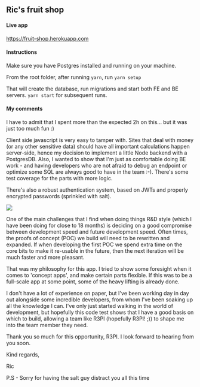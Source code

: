 ## Ric's fruit shop

#### Live app
https://fruit-shop.herokuapp.com

#### Instructions
Make sure you have Postgres installed and running on your machine.

From the root folder, after running `yarn`, run `yarn setup`

That will create the database, run migrations and start both FE and BE servers.
`yarn start` for subsequent runs.


#### My comments

I have to admit that I spent more than the expected 2h on this... but it was just too much fun :)

Client side javascript is very easy to tamper with. Sites that deal with money (or any other sensitive data) should have all important calculations happen server-side, hence my decision to implement a little Node backend with a PostgresDB. Also, I wanted to show that I'm just as comfortable doing BE work - and having developers who are not afraid to debug an endpoint or optimize some SQL are always good to have in the team :-). There's some test coverage for the parts with more logic.

There's also a robust authentication system, based on JWTs and properly encrypted passwords (sprinkled with salt).

![](https://media.giphy.com/media/3o7P4F86TAI9Kz7XYk/giphy.gif)

One of the main challenges that I find when doing things R&D style (which I have been doing for close to 18 months) is deciding on a good compromise between development speed and future development speed. Often times, the proofs of concept (POC) we build will need to be rewritten and expanded. If when developing the first POC we spend extra time on the core bits to make it re-usable in the future, then the next iteration will be much faster and more pleasant.

That was my philosophy for this app. I tried to show some foresight when it comes to 'concept apps', and make certain parts flexible. If this was to be a full-scale app at some point, some of the heavy lifting is already done.

I don't have a lot of experience on paper, but I've been working day in day out alongside some incredible developers, from whom I've been soaking up all the knowledge I can. I've only just started walking in the world of development, but hopefully this code test shows that I have a good basis on which to build, allowing a team like R3PI (hopefully R3PI! ;)) to shape me into the team member they need.

Thank you so much for this opportunity, R3PI. I look forward to hearing from you soon.

Kind regards,

Ric

P.S - Sorry for having the salt guy distract you all this time
